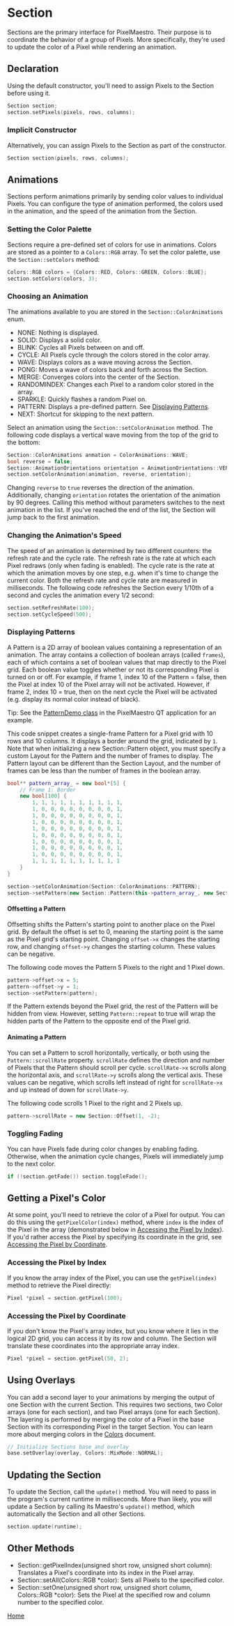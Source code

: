# Section
Sections are the primary interface for PixelMaestro. Their purpose is to coordinate the behavior of a group of Pixels. More specifically, they're used to update the color of a Pixel while rendering an animation.

## Declaration
Using the default constructor, you'll need to assign Pixels to the Section before using it.
```c++
Section section;
section.setPixels(pixels, rows, columns);
```

### Implicit Constructor
Alternatively, you can assign Pixels to the Section as part of the constructor.
```c++
Section section(pixels, rows, columns);
```

## Animations
Sections perform animations primarily by sending color values to individual Pixels. You can configure the type of animation performed, the colors used in the animation, and the speed of the animation from the Section.

### Setting the Color Palette
Sections require a pre-defined set of colors for use in animations. Colors are stored as a pointer to a `Colors::RGB` array. To set the color palette, use the `Section::setColors` method:
```c++
Colors::RGB colors = {Colors::RED, Colors::GREEN, Colors::BLUE};
section.setColors(colors, 3);
```

### Choosing an Animation
The animations available to you are stored in the `Section::ColorAnimations` enum.
* NONE: Nothing is displayed.
* SOLID: Displays a solid color.
* BLINK: Cycles all Pixels between on and off.
* CYCLE: All Pixels cycle through the colors stored in the color array.
* WAVE: Displays colors as a wave moving across the Section.
* PONG: Moves a wave of colors back and forth across the Section.
* MERGE: Converges colors into the center of the Section.
* RANDOMINDEX: Changes each Pixel to a random color stored in the array.
* SPARKLE: Quickly flashes a random Pixel on.
* PATTERN: Displays a pre-defined pattern. See [Displaying Patterns](#displaying_patterns).
* NEXT: Shortcut for skipping to the next pattern.

Select an animation using the `Section::setColorAnimation` method. The following code displays a vertical wave moving from the top of the grid to the bottom:
```c++
Section::ColorAnimations anmation = ColorAnimations::WAVE;
bool reverse = false;
Section::AnimationOrientations orientation = AnimationOrientations::VERTICAL;
section.setColorAnimation(animation, reverse, orientation);
```
Changing `reverse` to `true` reverses the direction of the animation. Additionally, changing `orientation` rotates the orientation of the animation by 90 degrees.
Calling this method without parameters switches to the next animation in the list. If you've reached the end of the list, the Section will jump back to the first animation.

### Changing the Animation's Speed
The speed of an animation is determined by two different counters: the refresh rate and the cycle rate. The refresh rate is the rate at which each Pixel redraws (only when fading is enabled). The cycle rate is the rate at which the animation moves by one step, e.g. when it's time to change the current color. Both the refresh rate and cycle rate are measured in milliseconds. The following code refreshes the Section every 1/10th of a second and cycles the animation every 1/2 second:
```c++
section.setRefreshRate(100);
section.setCycleSpeed(500);
```

### Displaying Patterns
A Pattern is a 2D array of boolean values containing a representation of an animation. The array contains a collection of boolean arrays (called `frames`), each of which contains a set of boolean values that map directly to the Pixel grid. Each boolean value toggles whether or not its corresponding Pixel is turned on or off. For example, if frame 1, index 10 of the Pattern = false, then the Pixel at index 10 of the Pixel array will not be activated. However, if frame 2, index 10 = true, then on the next cycle the Pixel will be activated (e.g. display its normal color instead of black).

Tip: See the [PatternDemo class](../gui/demo/patterndemo.cpp) in the PixelMaestro QT application for an example.

This code snippet creates a single-frame Pattern for a Pixel grid with 10 rows and 10 columns. It displays a border around the grid, indicated by `1`. Note that when initializing a new Section::Pattern object, you must specify a custom Layout for the Pattern and the number of frames to display. The Pattern layout can be different than the Section Layout, and the number of frames can be less than the number of frames in the boolean array.
```c++
bool** pattern_array_ = new bool*[5] {
	// Frame 1: Border
	new bool[100] {
		1, 1, 1, 1, 1, 1, 1, 1, 1, 1,
		1, 0, 0, 0, 0, 0, 0, 0, 0, 1,
		1, 0, 0, 0, 0, 0, 0, 0, 0, 1,
		1, 0, 0, 0, 0, 0, 0, 0, 0, 1,
		1, 0, 0, 0, 0, 0, 0, 0, 0, 1,
		1, 0, 0, 0, 0, 0, 0, 0, 0, 1,
		1, 0, 0, 0, 0, 0, 0, 0, 0, 1,
		1, 0, 0, 0, 0, 0, 0, 0, 0, 1,
		1, 0, 0, 0, 0, 0, 0, 0, 0, 1,
		1, 1, 1, 1, 1, 1, 1, 1, 1, 1
	}
}

section->setColorAnimation(Section::ColorAnimations::PATTERN);
section->setPattern(new Section::Pattern(this->pattern_array_, new Section::Layout(10, 10), 1));
```

#### Offsetting a Pattern
Offsetting shifts the Pattern's starting point to another place on the Pixel grid. By default the offset is set to 0, meaning the starting point is the same as the Pixel grid's starting point. Changing `offset->x` changes the starting row, and changing `offset->y` changes the starting column. These values can be negative.

The following code moves the Pattern 5 Pixels to the right and 1 Pixel down.
```c++
pattern->offset->x = 5;
pattern->offset->y = 1;
section->setPattern(pattern);
```

If the Pattern extends beyond the Pixel grid, the rest of the Pattern will be hidden from view. However, setting `Pattern::repeat` to true will wrap the hidden parts of the Pattern to the opposite end of the Pixel grid.

#### Animating a Pattern
You can set a Pattern to scroll horizontally, vertically, or both using the `Pattern::scrollRate` property. `scrollRate` defines the direction and number of Pixels that the Pattern should scroll per cycle. `scrollRate->x` scrolls along the horizontal axis, and `scrollRate->y` scrolls along the vertical axis. These values can be negative, which scrolls left instead of right for `scrollRate->x` and up instead of down for `scrollRate->y`.

The following code scrolls 1 Pixel to the right and 2 Pixels up.
```c++
pattern->scrollRate = new Section::Offset(1, -2);
```

### Toggling Fading
You can have Pixels fade during color changes by enabling fading. Otherwise, when the animation cycle changes, Pixels will immediately jump to the next color.
```c++
if (!section.getFade()) section.toggleFade();
```

## Getting a Pixel's Color
At some point, you'll need to retrieve the color of a Pixel for output. You can do this using the `getPixelColor(index)` method, where `index` is the index of the Pixel in the array (demonstrated below in [Accessing the Pixel by Index](#accessing-the-pixel-by-index)). If you'd rather access the Pixel by specifying its coordinate in the grid, see [Accessing the Pixel by Coordinate](#accessing-the-pixel-by-coordinate).

### Accessing the Pixel by Index
If you know the array index of the Pixel, you can use the `getPixel(index)` method to retrieve the Pixel directly:
```c++
Pixel *pixel = section.getPixel(100);
```

### Accessing the Pixel by Coordinate
If you don't know the Pixel's array index, but you know where it lies in the logical 2D grid, you can access it by its row and column. The Section will translate these coordinates into the appropriate array index.
```c++
Pixel *pixel = section.getPixel(50, 2);
```

## Using Overlays
You can add a second layer to your animations by merging the output of one Section with the current Section. This requires two sections, two Color arrays (one for each section), and two Pixel arrays (one for each Section). The layering is performed by merging the color of a Pixel in the base Section with its corresponding Pixel in the target Section.
You can learn more about merging colors in the [Colors](colors.md) document.
```c++
// Initialize Sections base and overlay
base.setOverlay(overlay, Colors::MixMode::NORMAL);
```

## Updating the Section
To update the Section, call the `update()` method. You will need to pass in the program's current runtime in milliseconds. More than likely, you will update a Section by calling its Maestro's `update()` method, which automatically the Section and all other Sections.
```c++
section.update(runtime);
```

## Other Methods
* Section::getPixelIndex(unsigned short row, unsigned short column): Translates a Pixel's coordinate into its index in the Pixel array.
* Section::setAll(Colors::RGB \*color): Sets all Pixels to the specified color.
* Section::setOne(unsigned short row, unsigned short column, Colors::RGB *color): Sets the Pixel at the specified row and column number to the specified color.

[Home](README.md)
